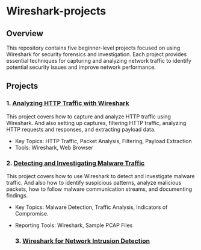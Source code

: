 # Wireshark-projects

## Overview

This repository contains five beginner-level projects focused on using Wireshark for security forensics and investigation. Each project provides essential techniques for capturing and analyzing network traffic to identify potential security issues and improve network performance.

## Projects

### 1. [Analyzing HTTP Traffic with Wireshark](https://github.com/kanukoalanub/Wireshark-projects/blob/main/Project-1-Analyzing-HTTP-Traffic-with-Wireshark.md) 

This project covers how to capture and analyze HTTP traffic using Wireshark. And also setting up captures, filtering HTTP traffic, analyzing HTTP requests and responses, and extracting payload data.

* Key Topics: HTTP Traffic, Packet Analysis, Filtering, Payload Extraction
* Tools: Wireshark, Web Browser

### 2. [Detecting and Investigating Malware Traffic](https://github.com/kanukoalanub/Wireshark-projects/blob/main/Project-2-Detecting-and-Investigating-Malware-Traffic.md) 

This project covers how to use Wireshark to detect and investigate malware traffic. And also how to identify suspicious patterns, analyze malicious packets, how to follow malware communication streams, and documenting findings.

* Key Topics: Malware Detection, Traffic Analysis, Indicators of Compromise.
* Reporting Tools: Wireshark, Sample PCAP Files

  ### 3. [Wireshark for Network Intrusion Detection](https://github.com/kanukoalanub/Wireshark-projects/blob/main/Project-3-Wireshark-for-Network-Intrusion-Detection.md)
  
